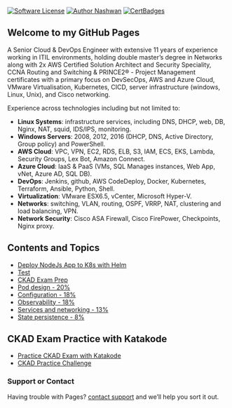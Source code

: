 [![Software License](https://img.shields.io/badge/license-MIT-brightgreen.svg?style=flat-square)](LICENSE)
[![Author Nashwan](https://img.shields.io/badge/Author-Nashwan-brightgreen.svg?style=flat-square)](https://github.com/nashvan)
[![CertBadges](https://img.shields.io/badge/CertBadges-ACSA,SCS,CCNA,ITIL,PRINCE2-brightgreen.svg?style=flat-square)](https://www.linkedin.com/in/nashwan-mustafa/)

## Welcome to my GitHub Pages

A Senior Cloud & DevOps Engineer with extensive 11 years of experience working in ITIL environments, holding double master’s degree in Networks along with 2x AWS Certified Solution Architect and Security Speciality, CCNA Routing and Switching & PRINCE2® - Project Management certificates with a primary focus on DevSecOps, AWS and Azure Cloud, VMware Virtualisation, Kubernetes, CICD, server infrastructure (windows, Linux, Unix), and Cisco networking.

Experience across technologies including but not limited to:
- **Linux Systems**: infrastructure services, including DNS, DHCP, web, DB, Nginx, NAT, squid, IDS/IPS, monitoring.
- **Windows Servers**: 2008, 2012, 2016 (DHCP, DNS, Active Directory, Group policy) and PowerShell.
- **AWS Cloud**: VPC, VPN, EC2, RDS, ELB, S3, IAM, ECS, EKS, Lambda, Security Groups, Lex Bot, Amazon Connect.
- **Azure Cloud**: IaaS & PaaS (VMs, SQL Manages instances, Web App, vNet, Azure AD, SQL DB).
- **DevOps**: Jenkins, github, AWS CodeDeploy, Docker, Kubernetes, Terraform, Ansible, Python, Shell.
- **Virtualization**: VMware ESX6.5, vCenter, Microsoft Hyper-V.
- **Networks**: switching, VLAN, routing, OSPF, VRRP, NAT, clustering and load balancing, VPN.
- **Network Security**: Cisco ASA Firewall, Cisco FirePower, Checkpoints, Nginx proxy.


## Contents and Topics

- [Deploy NodeJs App to K8s with Helm](https://nashvan.github.io/tutorials/deploy-to-k8s-with-helm)
- [Test](https://nashvan.github.io/tutorials/goreadme.md)
- [CKAD Exam Prep](https://nashvan.github.io/ckad)
- [Pod design - 20%](https://nashvan.github.io/ckad/pod_design)
- [Configuration - 18%](https://nashvan.github.io/ckad/configuration)
- [Observability - 18%](https://nashvan.github.io/ckad/observability)
- [Services and networking - 13%](https://nashvan.github.io/ckad/services_and_networking)
- [State persistence - 8%](https://nashvan.github.io/ckad/state_persistence)

## CKAD Exam Practice with Katakode
- [Practice CKAD Exam with Katakode](https://www.katacoda.com/fabito/scenarios/ckad)
- [CKAD Practice Challenge](https://www.katacoda.com/liptanbiswas/courses/ckad-practice-challenges)


### Support or Contact
Having trouble with Pages? [contact support](https://nashvan.github.io/contact) and we’ll help you sort it out.
